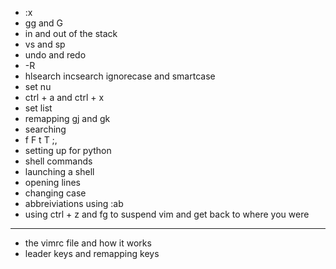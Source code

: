 - :x
- gg and G
- in and out of the stack
- vs and sp
- undo and redo
- -R
- hlsearch incsearch ignorecase and smartcase
- set nu
- ctrl + a and ctrl + x 
- set list
- remapping gj and gk
- searching 
- f F t T ;,
- setting up for python
- shell commands 
- launching a shell
- opening lines 
- changing case
- abbreiviations using :ab 
- using ctrl + z and fg to suspend vim and get back to where you were 

-------

- the vimrc file and how it works
- leader keys and remapping keys
